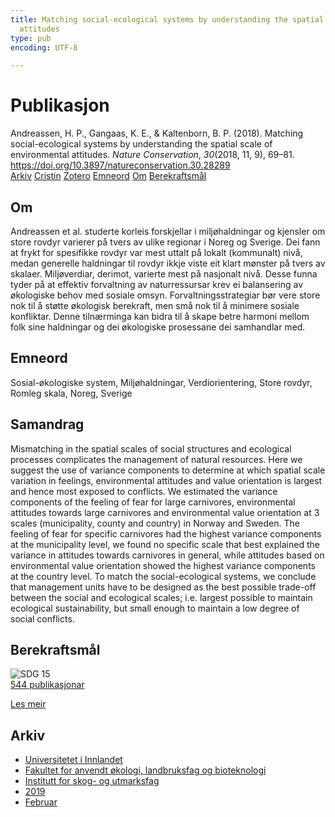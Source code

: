 ```yaml
---
title: Matching social-ecological systems by understanding the spatial scale of environmental
  attitudes
type: pub
encoding: UTF-8

---
```

<h1>Publikasjon</h1>
<article id="csl-bib-container-C9PAYAKP" class="csl-bib-container">
  <div class="csl-bib-body"> <div class="csl-entry">Andreassen, H. P., Gangaas, K. E., &#38; Kaltenborn, B. P. (2018). Matching social-ecological systems by understanding the spatial scale of environmental attitudes. <i>Nature Conservation</i>, <i>30</i>(2018, 11, 9), 69–81. <a href="https://doi.org/10.3897/natureconservation.30.28289">https://doi.org/10.3897/natureconservation.30.28289</a></div> </div>
  <div class="csl-bib-buttons">
    <a href="#taxonomy-article-C9PAYAKP" alt="archive" class="csl-bib-button">Arkiv</a>
    <a href="https://app.cristin.no/results/show.jsf?id=1676785" alt="Cristin" class="csl-bib-button">Cristin</a>
    <a href="http://zotero.org/groups/5881554/items/C9PAYAKP" alt="Zotero" class="csl-bib-button">Zotero</a>
    <a href="#keywords-article-C9PAYAKP" alt="keywords" class="csl-bib-button">Emneord</a>
    <a href="#about-article-C9PAYAKP" alt="about_pub" class="csl-bib-button">Om</a>
    <a href="#sdg-article-C9PAYAKP" alt="sdg" class="csl-bib-button">Berekraftsmål</a>
  </div>
  <div id="csl-bib-meta-container-C9PAYAKP"></div>
</article>
<div id="csl-bib-meta-C9PAYAKP" class="csl-bib-meta">
  <article id="about-article-C9PAYAKP" class="about_pub-article">
    <h1>Om</h1>
    Andreassen et al. studerte korleis forskjellar i miljøhaldningar og kjensler om store rovdyr varierer på tvers av ulike regionar i Noreg og Sverige. Dei fann at frykt for spesifikke rovdyr var mest uttalt på lokalt (kommunalt) nivå, medan generelle haldningar til rovdyr ikkje viste eit klart mønster på tvers av skalaer. Miljøverdiar, derimot, varierte mest på nasjonalt nivå. Desse funna tyder på at effektiv forvaltning av naturressursar krev ei balansering av økologiske behov med sosiale omsyn. Forvaltningsstrategiar bør vere store nok til å støtte økologisk berekraft, men små nok til å minimere sosiale konfliktar. Denne tilnærminga kan bidra til å skape betre harmoni mellom folk sine haldningar og dei økologiske prosessane dei samhandlar med.
  </article>
  <article id="keywords-article-C9PAYAKP" class="keywords-article">
    <h1>Emneord</h1>
    Sosial-økologiske system, Miljøhaldningar, Verdiorientering, Store rovdyr, Romleg skala, Noreg, Sverige
  </article>
  <article id="abstract-article-C9PAYAKP" class="abstract-article">
    <h1>Samandrag</h1>
    Mismatching in the spatial scales of social structures and ecological processes complicates the management of natural resources. Here we suggest the use of variance components to determine at which spatial scale variation in feelings, environmental attitudes and value orientation is largest and hence most exposed to conflicts. We estimated the variance components of the feeling of fear for large carnivores, environmental attitudes towards large carnivores and environmental value orientation at 3 scales (municipality, county and country) in Norway and Sweden. The feeling of fear for specific carnivores had the highest variance components at the municipality level, we found no specific scale that best explained the variance in attitudes towards carnivores in general, while attitudes based on environmental value orientation showed the highest variance components at the country level. To match the social-ecological systems, we conclude that management units have to be designed as the best possible trade-off between the social and ecological scales; i.e. largest possible to maintain ecological sustainability, but small enough to maintain a low degree of social conflicts.
  </article>
  <article id="sdg-article-C9PAYAKP" class="sdg-article">
    <h1>Berekraftsmål</h1>
    <div class="sdg-container"><div id="sdg15" class="sdg">
        <img src="{{< params subfolder >}}images/sdg/sdg15_nn.png" class="image" alt="SDG 15">
        <div class="sdg-overlay">
          <a href="{{< params subfolder >}}nn/archive/?sdg=15#archive" class="sdg-publication-count"><span>544</span> publikasjonar</a>
          <p><a href="https://fn.no/om-fn/fns-baerekraftsmaal/livet-paa-land?lang=nno-NO" class="sdg-read-more">Les meir</a></p>
        </div>
      </div></div>
  </article>
  <article id="taxonomy-article-C9PAYAKP" class="taxonomy-article">
    <h1>Arkiv</h1>
    <ul>
      <li><a href="{{< params subfolder >}}nn/archive/?key=3DCRN523">Universitetet i Innlandet</a></li>
      <li><a href="{{< params subfolder >}}nn/archive/?key=T77LXH6D">Fakultet for anvendt økologi, landbruksfag og bioteknologi</a></li>
      <li><a href="{{< params subfolder >}}nn/archive/?key=7TRARPE3">Institutt for skog- og utmarksfag</a></li>
      <li><a href="{{< params subfolder >}}nn/archive/?key=MXEW8QDW">2019</a></li>
      <li><a href="{{< params subfolder >}}nn/archive/?key=QPS882AU">Februar</a></li>
    </ul>
  </article>
</div>
